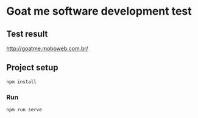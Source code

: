 # Goat me software development test

## Test result
http://goatme.moboweb.com.br/

## Project setup
```
npm install
```

### Run
```
npm run serve
```
